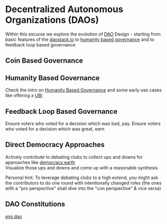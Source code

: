 # Decentralized Autonomous Organizations (DAOs)

Within this excurse we explore the evolution of [DAO](https://www.youtube.com/watch?v=BK5ypcAFA8A) Design - starting from basic features of the [daostack.io](https://alchemy.daostack.io/#) to [humanity based governance](https://app.proofofhumanity.id/) and to feedback loop based governance 

## Coin Based Governance 

## Humanity Based Governance
Check the intro on [Humanity Based Governance](https://www.youtube.com/watch?v=3HEGAeTtnko) and some early use cases like offering a [UBI](https://coinmarketcap.com/currencies/universal-basic-income/)  

## Feedback Loop Based Governance
Ensure voters who voted for a decision which was bad, pay. Ensure voters who voted for a decision which was great, earn  

## Direct Democracy Approaches
Actively contribute to debating clubs to collect ups and downs for approaches like [democracy.earth](https://democracy.earth/)   
Visualize those ups and downs and come up with a reasonable synthesis    

Personal hint: To leverage debating clubs to a high extend, you might ask the contributors to do one round with intentionally changed roles (the ones with a "pro perspective" shall dive into the "con perspective" & vice versa)   

## DAO Constitutions
[ens dao](https://ensdao.eth.link/constitution.pdf)
